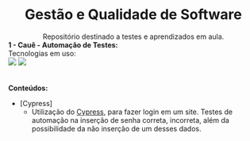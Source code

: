 <h1 align=center>Gestão e Qualidade de Software</h1>
<div align=center>Repositório destinado a testes e aprendizados em aula.</div>
<strong>1 - Cauê - Automação de Testes:</strong><br>
Tecnologias em uso:
<div>
    <img src="https://img.shields.io/badge/Cypress-green">
    <img src="https://img.shields.io/badge/Robot-blue">
</div>
<br></br>
<strong>Conteúdos:</strong>

* [Cypress]
  * Utilização do [Cypress](https://www.cypress.io), para fazer login em um site. Testes de automação na inserção de senha correta, incorreta, além da possibilidade da não inserção de um desses dados.
